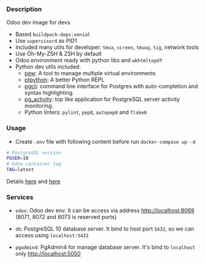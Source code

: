 ### Description

Odoo dev image for devs

- Based `buildpack-deps:xenial`
- Use `supervisord` as PID1
- Included many utils for developer: `tmux`, `screen`, `tmuxp`, `tig`, network tools
- Use Oh-My-ZSH & ZSH by default
- Odoo environment ready with python libs and `wkhtmltopdf`
- Python dev utils included:
    + [pew](https://github.com/berdario/pew):  A tool to manage multiple virtual environments
    + [ptpython](https://github.com/jonathanslenders/ptpython): A better Python REPL
    + [pgcli](http://pgcli.com/): command line interface for Postgres with auto-completion and syntax highlighting.
    + [pg_activity](https://github.com/julmon/pg_activity): top like application for PostgreSQL server activity monitoring.
    + Python linters: `pylint`, `pep8`, `autopep8` and `flake8`

### Usage

- Create `.env` file with following content before run `docker-compose up -d`

```bash
# PostgreSQL version
PGVER=10
# Odoo container tag
TAG=latest
```

Details [here](https://docs.docker.com/compose/environment-variables/) and [here](https://docs.docker.com/compose/compose-file/#variable-substitution)


### Services

- `odoo`: Odoo dev env. It can be access via address [http://localhost:8069](http://localhost:8069) (8071, 8072 and 8073 is reserved ports)

- `db`: PostgreSQL 10 database server. It bind to host port `5432`, so we can access using `localhost:5432`

- `pgadmin4`: PgAdmin4 for manage database server. It's bind to `localhost` only [http://localhost:5050](http://localhost:5050)
